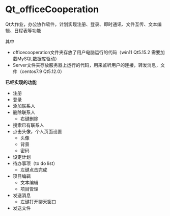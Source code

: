 # Qt_officeCooperation
Qt大作业，办公协作软件，计划实现注册、登录、即时通讯、文件互传、文本编辑、日程表等功能

其中
- officecooperation文件夹存放了用户电脑运行的代码（win11 Qt5.15.2 需要加载MySQL数据库驱动）
- Server文件夹存放服务器上运行的代码，用来监听用户的连接，转发消息，文件（centos7.9 Qt5.12.0）

**已经实现的功能**
- 注册
- 登录
- 添加联系人
- 删除联系人
  - 右键删除
- 搜索已有联系人
- 点击头像，个人页面设置
  - 头像
  - 背景
  - 密码
- 设定计划
- 待办事项（to do list）
  - 左键点击完成
- 项目编辑
  - 文本编辑
  - 项目管理
- 发送消息
  - 左键打开聊天窗口
- 发送文件
